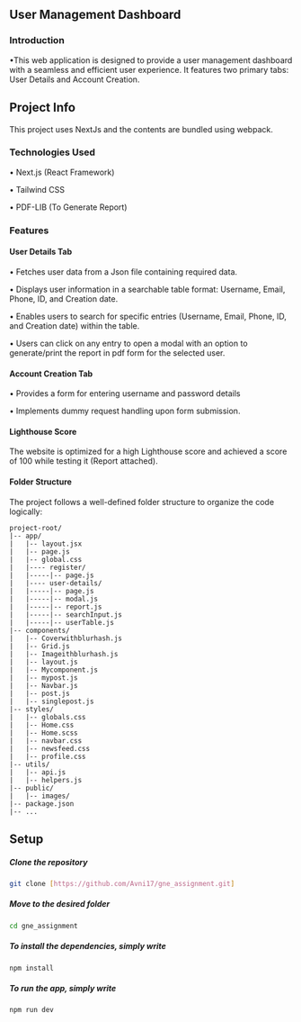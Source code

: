 ## User Management Dashboard

### Introduction

•This web application is designed to provide a user management dashboard with a seamless and efficient user experience. It features two primary tabs: User Details and Account Creation.

## Project Info

This project uses NextJs and the contents are bundled using webpack.
### Technologies Used
• Next.js (React Framework)

• Tailwind CSS 

• PDF-LIB (To Generate Report)

### Features
#### User Details Tab
• Fetches user data from a Json file containing required data.

• Displays user information in a searchable table format: Username, Email, Phone, ID, and Creation date.

• Enables users to search for specific entries (Username, Email, Phone, ID, and Creation date) within the table.

• Users can click on any entry to open a modal with an option to generate/print the report in pdf form for the selected user.


#### Account Creation Tab
• Provides a form for entering username and password details

• Implements dummy request handling upon form submission.

#### Lighthouse Score
The website is optimized for a high Lighthouse score and achieved a score of 100 while testing it (Report attached).

#### Folder Structure
The project follows a well-defined folder structure to organize the code logically:
```
project-root/
|-- app/
|   |-- layout.jsx
|   |-- page.js
|   |-- global.css
|   |---- register/
|   |-----|-- page.js
|   |---- user-details/
|   |-----|-- page.js
|   |-----|-- modal.js
|   |-----|-- report.js
|   |-----|-- searchInput.js
|   |-----|-- userTable.js
|-- components/
|   |-- Coverwithblurhash.js
|   |-- Grid.js
|   |-- Imageithblurhash.js
|   |-- layout.js
|   |-- Mycomponent.js
|   |-- mypost.js
|   |-- Navbar.js
|   |-- post.js
|   |-- singlepost.js
|-- styles/
|   |-- globals.css
|   |-- Home.css
|   |-- Home.scss
|   |-- navbar.css
|   |-- newsfeed.css
|   |-- profile.css
|-- utils/
|   |-- api.js
|   |-- helpers.js
|-- public/
|   |-- images/
|-- package.json
|-- ...

```
## Setup

##### Clone the repository

```bash
git clone [https://github.com/Avni17/gne_assignment.git]
```

##### Move to the desired folder

```bash
cd gne_assignment
```

##### To install the dependencies, simply write

```bash
npm install
```

##### To run the app, simply write

```bash
npm run dev
```


